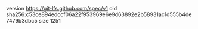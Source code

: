 version https://git-lfs.github.com/spec/v1
oid sha256:c53ce894edccf06a22f953969e6e9d63892e2b58931ac1d555b4de7479b3dbc5
size 1251
